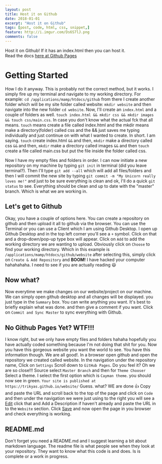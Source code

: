 ```yaml
---
layout: post
title: Host it on Github
date: 2018-01-01
excerpt: "Host it on Github"
tags: [post, code, html, css, snippet,]
feature: http://i.imgur.com/Ds6S7lJ.png
comments: false
---
```




Host it on Github! If it has an index.html then you can host it.  
Read the docs <a href="https://pages.github.com" >here at Github Pages</a>

# Getting Started
How I do it anyway. This is probably not the correct method, but it works.
I simply fire up my terminal and navigate to my working directory. For example:
`cd /applications/mamp/htdocs/github` from there I create another folder which will be my site folder called website: `mkdir website` and then navigate into the new folder `cd website`. Now, I'll create an `index.html` and a couple of folders as well. `touch index.html && mkdir css && mkdir images && touch css/main.css`.
In case you don't know what the actual fck that all means. `touch` means create a file called index.html and the mkdir means make a directory(folder) called css and the && just saves me typing individually and just continue on with what I wanted to create. In short. I am saying. `touch` create index.html `&&` and then, `mkdir` make a directory called css `&&` and then, `mkdir` make a directory called images `&&` and then `touch` create a file called main.css but put the file inside the folder called css.

Now I have my empty files and folders in order. I can now initiate a new repository on my machine by typing `git init` in terminal (did you leave terminal?). Then I'll type `git add --all` which will add all files/folders and then I will commit the new site by typing `git commit -m "My Unicorn really loves me!"` and just to be sure everything is clean and ok, I'll do a quick `git status` to see. Everything should be clean and up to date with the "master" branch. Which is what we are working in.

## Let's get to Github
Okay, you have a couple of options here. You can create a repository on github and then upload it all to github via the browser. You can use the Terminal or you can use a Client which I am using Github Desktop.
I open up Github Desktop and in the top left corner you'll see a `+` symbol. Click on that and a drop-down/pop-up type box will appear. Click on `Add` to add the working directory we are wanting to upload. Obviously click on `Choose` to find your working directory. Which in this example is `/applications/mamp/htdocs/github/website` after selecting this, simply click on `Create & Add Repository` and <b>BOOM!</b> I have hacked your computer hahahahaha. I need to see if you are actually reading 😃
## Now what?
Now everytime we make changes on our website/project on our machine. We can simply open github desktop and all changes will be displayed. you just type in the `Summary` box. You can write anything you want. It's best to briefly explain what was done. and then give a comment if you want. Click on `Commit and Sync Master` to sync everything with Github.
## No Github Pages Yet? WTF!!!
I know right, but we only have empty files and folders hahaha hopefully you have actually coded something because I'm not doing that shit for you.
Now you have this gorgeous website you want the world to see. You have this information though. We are all good!. In a browser open github and open the repository we created called website.
In the navigation under the repository name, Click on `Settings` Scroll down to `GitHub Pages`. Do you feel it? Oh we are so close!!!
Source select `Master Branch` and then for `Theme Chooser` Select a theme. I select the first option which is `Cayman theme`. you should now see in green.  `Your site is published at https://trikyas.github.io/website/` Guess. what? WE are done 👍
Copy and paste the URL and scroll back to the top of the page and click on `Code` and then under the navigation we were just using to the right you will see a <a href="#" class="btn">Edit</a> click that and Add a Description if haven't already and paste the URL in to the `Website` section. Click <a href="#" class="btn">Save</a> and now open the page in you browser and check everything is working.
## README.md
Don't forget you need a README.md and I suggest learning a bit about markdown language. The readme file is what people see when they look at your repository. They want to know what this code is and does. Is is complete or a work in progress.  
